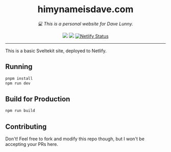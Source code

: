 <div align="center" margin="0 auto 20px">
  <h1>himynameisdave.com</h1>
  <p style="font-style: italic;">
    💻 This is a personal website for Dave Lunny.
  </p>
  <a href="https://app.fossa.com/projects/git%2Bgithub.com%2Fhimynameisdave%2Fhimynameisdave.com?ref=badge_shield&issueType=license" alt="FOSSA Status"><img src="https://app.fossa.com/api/projects/git%2Bgithub.com%2Fhimynameisdave%2Fhimynameisdave.com.svg?type=shield&issueType=license"/></a>
  <a href="https://app.fossa.com/projects/git%2Bgithub.com%2Fhimynameisdave%2Fhimynameisdave.com?ref=badge_shield&issueType=security" alt="FOSSA Status"><img src="https://app.fossa.com/api/projects/git%2Bgithub.com%2Fhimynameisdave%2Fhimynameisdave.com.svg?type=shield&issueType=security"/></a>
  <a href="https://app.netlify.com/sites/himynameisdave/deploys">
    <img src="https://api.netlify.com/api/v1/badges/6d0e9f2f-12eb-4952-a016-552986e373e2/deploy-status" alt="Netlify Status" />
  </a>
</div>

---

This is a basic Sveltekit site, deployed to Netlify.

## Running

```bash
pnpm install
npm run dev
```

## Build for Production

```bash
npm run build
```

## Contributing

Don't! Feel free to fork and modify this repo though, but I won't be accepting your PRs here.
